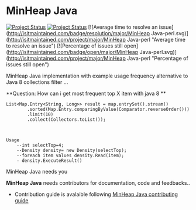 MinHeap Java 
====
[![Project Status](http://opensource.box.com/badges/active.svg)](http://opensource.box.com/badges)
[![Project Status](http://opensource.box.com/badges/maintenance.svg)](http://opensource.box.com/badges)
[![Average time to resolve an issue](http://isitmaintained.com/badge/resolution/major/MinHeap Java-perl.svg)](http://isitmaintained.com/project/major/MinHeap Java-perl "Average time to resolve an issue")
[![Percentage of issues still open](http://isitmaintained.com/badge/open/major/MinHeap Java-perl.svg)](http://isitmaintained.com/project/major/MinHeap Java-perl "Percentage of issues still open")

MinHeap Java implementation with example usage frequency alternative to Java 8 collections filter     ...


 
**Question: How can i get most frequent top X item with java 8 **
 
``` 
List<Map.Entry<String, Long>> result = map.entrySet().stream()
        .sorted(Map.Entry.comparingByValue(Comparator.reverseOrder()))
        .limit(10)
        .collect(Collectors.toList());

 
``` 
```
Usage   
	--int selectTop=4;
	--Density density= new Density(selectTop);
	--foreach item values density.Read(item);
	- density.ExecuteResult()
```	 
  
MinHeap Java needs you
 
**MinHeap Java** needs contributors for documentation, code and feedbacks..
 
* Contribution guide is avalaible following [MinHeap Java contributing guide](https://github.com/cagatayes85/MinHeap/blob/master/README.md)
 
